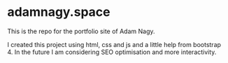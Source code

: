 # adamnagy.space
This is the repo for the portfolio site of Adam Nagy. 

I created this project using html, css and js and a little help from bootstrap 4. 
In the future I am considering SEO optimisation and more interactivity.
